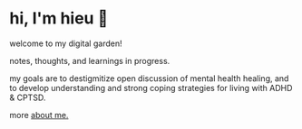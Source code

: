 # hi, I'm hieu 🌻

welcome to my digital garden! 

notes, thoughts, and learnings in progress.

my goals are to destigmitize open discussion of mental health healing, and to develop understanding and strong coping strategies for living with ADHD & CPTSD.

more [about me.](https://curioushieu.com/about/)